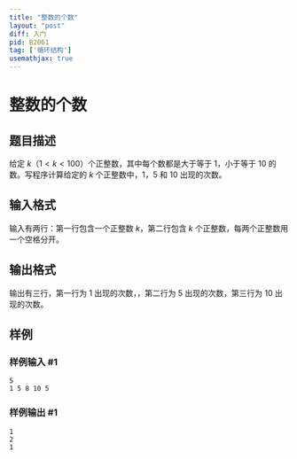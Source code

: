 ```yaml
---
title: "整数的个数"
layout: "post"
diff: 入门
pid: B2061
tag: ['循环结构']
usemathjax: true
---
```


# 整数的个数
## 题目描述

给定 $k$（$1<k<100$）个正整数，其中每个数都是大于等于 $1$，小于等于 $10$ 的数。写程序计算给定的 $k$ 个正整数中，$1$，$5$ 和 $10$ 出现的次数。
## 输入格式

输入有两行：第一行包含一个正整数 $k$，第二行包含 $k$ 个正整数，每两个正整数用一个空格分开。
## 输出格式

输出有三行，第一行为 $1$ 出现的次数，，第二行为 $5$ 出现的次数，第三行为 $10$ 出现的次数。
## 样例

### 样例输入 #1
```
5
1 5 8 10 5 
```
### 样例输出 #1
```
1
2
1
```
